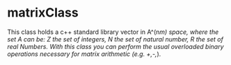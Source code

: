 # matrixClass

This class holds a c++ standard library vector in A^(n*m) space, where the set A can be: Z the set of integers, N the set of natural number, R the set of real Numbers. With this class you can perform the usual overloaded binary operations necessary for matrix arithmetic (e.g. +,-,*). 
